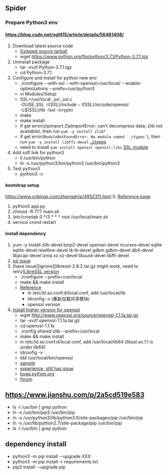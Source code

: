 ## Spider

### Prepare Python3 env

#### https://blog.csdn.net/xgf415/article/details/56481408/
1. Download latest source code
    - [Gzipped source tarball](https://www.python.org/ftp/python/3.7.1/Python-3.7.1.tgz)
    - wget https://www.python.org/ftp/python/3.7.1/Python-3.7.1.tgz
2. Uninstall package
    - tar -xvzf Python-3.7.1.tgz
    - cd Python-3.7.1
3. Configure and install for python new env
    - ./configure --with-ssl --with-openssl=/usr/local/ --enable-optimizations --prefix=/usr/python3
    - vi Modules/Setup
    - SSL=/usr/local
        _ssl _ssl.c \
                -DUSE_SSL -I$(SSL)/include -I$(SSL)/include/openssl \
                -L$(SSL)/lib -lssl -lcrypto
    - make
    - make install
    - if get error(zipimport.ZipImportError: can't decompress data; zlib not available), then run `yum -y install zlib*`
    - if get error(`ModuleNotFoundError: No module named '_ctypes'`), then run `yum -y install libffi-devel` [_ctypes](https://blog.csdn.net/qq_36416904/article/details/79316972)
    - need to install `yum install openssl openssl-libs` [SSL module](https://blog.csdn.net/chief_victo/article/details/80425431)
4. Add soft link for python3
    - ll /usr/bin/python
    - ln -s /usr/python3/bin/python3 /usr/bin/python3
5. Test python3
    - python3 -v
    
#### bootstrap setup
https://www.cnblogs.com/zhengah/p/4952311.html
0. [Reference page](https://www.cnblogs.com/LittleMore/p/6693154.html)
1. python3 app.py
2. chmod -R 777 main.sh
3. /etc/crontab
0 */3 * * * root /usr/local/main.sh
4. service crond restart

#### install dependency
1. yum -y install zlib-devel bzip2-devel openssl-devel ncurses-devel sqlite sqlite-devel readline-devel tk tk-devel gdbm gdbm-devel db4-devel libpcap-devel lzma xz xz-devel libuuid-devel libffi-devel
2. [ssl issue](https://blog.csdn.net/devalone/article/details/82459276?utm_source=blogxgwz1)
3. [have issue][ignore][libressl-2.8.2.tar.gz might work, need to retry][LibreSSL version](https://ftp.openbsd.org/pub/OpenBSD/LibreSSL/)
    - ./configure --prefix=/usr/local
    - make && make install
    - [Reference](https://blog.csdn.net/devalone/article/details/82459276?utm_source=blogxgwz1)
        - in /etc/ld.so.conf.d/local.conf, add /usr/local/lib
        - ldconfig -v (重新加载共享模块)
        - openssl version
4. [install higher version for openssl](https://blog.csdn.net/u013898698/article/details/79174029/)
    - wget http://www.openssl.org/source/openssl-1.1.1a.tar.gz
    - tar -xvzf openssl-1.1.1a.tar.gz
    - cd openssl-1.1.1a
    - ./config shared zlib --prefix=/usr/local
    - make && make install
    - in /etc/ld.so.conf.d/local.conf, add /usr/local/lib64 (libssl.so.1.1 is under lib64)
    - ldconfig -v
    - ldd /usr/local/bin/openssl
    - [sample](https://gist.github.com/JulienPalard/9424a59721a9634e84da1f5b3c699789)
    - [experience, still has issue](https://segmentfault.com/q/1010000015781670/revision) 
    - [bugs.python.org](https://bugs.python.org/issue34028)
    - [forum](https://groups.google.com/forum/#!topic/dev-python/ApNm0YH-V8g)
    
## https://www.jianshu.com/p/2a5cd519e583
 - ls -l /usr/bin | grep python
 - ln -s /usr/bin/pip3 /usr/bin/pip
 - ln -s /usr/python3/lib/python3.6/site-packages/pip /usr/bin/pip
 - ln -s /usr/lib/python2.7/site-package/pip /usr/bin/pip
 - ls -l /usr/bin | grep python
 
## dependency install
 - python3 -m pip install --upgrade XXX
 - python3 -m pip install -r requirements.txt
 - pip3 install --upgrade pip